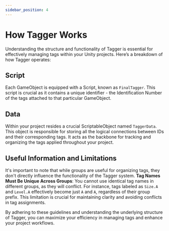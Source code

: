```yaml
---
sidebar_position: 4
---
```


# How Tagger Works

Understanding the structure and functionality of Tagger is essential for effectively managing tags within your Unity projects. Here’s a breakdown of how Tagger operates:

## Script
Each GameObject is equipped with a Script, known as `FinalTagger`. This script is crucial as it contains a unique identifier - the Identification Number of the tags attached to that particular GameObject.

## Data
Within your project resides a crucial ScriptableObject named `TaggerData`. This object is responsible for storing all the logical connections between IDs and their corresponding tags. It acts as the backbone for tracking and organizing the tags applied throughout your project.

## Useful Information and Limitations
It's important to note that while groups are useful for organizing tags, they don't directly influence the functionality of the Tagger system. **Tag Names Must Be Unique Across Groups**: You cannot use identical tag names in different groups, as they will conflict. For instance, tags labeled as `Size.A` and `Level.A` effectively become just `A` and `A`, regardless of their group prefix. This limitation is crucial for maintaining clarity and avoiding conflicts in tag assignments.

By adhering to these guidelines and understanding the underlying structure of Tagger, you can maximize your efficiency in managing tags and enhance your project workflows.